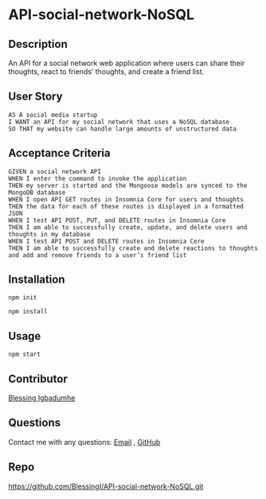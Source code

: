 # API-social-network-NoSQL
## Description

An API for a social network web application where users can share their thoughts, react to friends’ thoughts, and create a friend list.

## User Story

```
AS A social media startup
I WANT an API for my social network that uses a NoSQL database
SO THAT my website can handle large amounts of unstructured data
```

## Acceptance Criteria

```
GIVEN a social network API
WHEN I enter the command to invoke the application
THEN my server is started and the Mongoose models are synced to the MongoDB database
WHEN I open API GET routes in Insomnia Core for users and thoughts
THEN the data for each of these routes is displayed in a formatted JSON
WHEN I test API POST, PUT, and DELETE routes in Insomnia Core
THEN I am able to successfully create, update, and delete users and thoughts in my database
WHEN I test API POST and DELETE routes in Insomnia Core
THEN I am able to successfully create and delete reactions to thoughts and add and remove friends to a user’s friend list
```
## Installation
  
`npm init`

`npm install`
  
## Usage
  
`npm start`

## Contributor
[Blessing Igbadumhe](https://github.com/blessingi)

## Questions
Contact me with any questions: [Email](mailto:bigbadumhe@gmail.com) , [GitHub](https://github.com/blessingi)<br />

## Repo
https://github.com/BlessingI/API-social-network-NoSQL.git